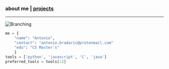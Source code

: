 ### about me   |   [projects](./projects.html)
* * *
![Branching](https://i.imgur.com/0Wj2wwf.jpg)

```python
me = {
    "name": "Antonio",
    "contact": "antonio.bradaric@protonmail.com"
    "edu": "CS Master's"
    }
tools = ['python', 'javascript', 'C', 'java']
preferred_tools = tools[:2]
```
